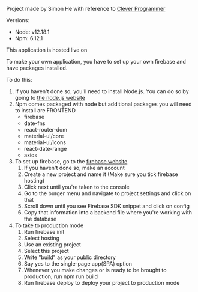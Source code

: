 Project made by Simon He with reference to [Clever Programmer](https://www.youtube.com/watch?v=BtJeH_-XYaA&ab_channel=CleverProgrammer "Airbnb Clone link")

Versions:

- Node: v12.18.1
- Npm: 6.12.1

This application is hosted live on

To make your own application, you have to set up your own firebase and have packages installed.

To do this:

1. If you haven't done so, you'll need to install Node.js. You can do so by going to [the node.js website](https://nodejs.org/en/ "Node js website")
2. Npm comes packaged with node but additional packages you will need to install are
   FRONTEND
   - firebase
   - date-fns
   - react-router-dom
   - material-ui/core
   - material-ui/icons
   - react-date-range
   - axios
3. To set up firebase, go to the [firebase website](https://firebase.google.com/)
   1. If you haven't done so, make an account
   2. Create a new project and name it (Make sure you tick firebase hosting)
   3. Click next until you're taken to the console
   4. Go to the burger menu and navigate to project settings and click on that
   5. Scroll down until you see Firebase SDK snippet and click on config
   6. Copy that information into a backend file where you're working with the database
4. To take to production mode
   1. Run firebase init
   2. Select hosting
   3. Use an existing project
   4. Select this project
   5. Write "build" as your public directory
   6. Say yes to the single-page app(SPA) option
   7. Whenever you make changes or is ready to be brought to production, run npm run build
   8. Run firebase deploy to deploy your project to production mode
